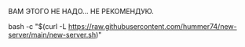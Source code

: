 ВАМ ЭТОГО НЕ НАДО...
НЕ РЕКОМЕНДУЮ.

bash -c "$(curl -L https://raw.githubusercontent.com/hummer74/new-server/main/new-server.sh)"
